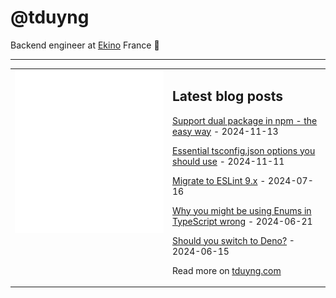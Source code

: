# @tduyng

Backend engineer at [Ekino](https://www.ekino.fr) France 👋

---

<table>
<tr>
<td valign="top" width="50%">
<img src="metrics.svg" alt="Metric" />
</td>
<td valign="top" width="50%">

## Latest blog posts

<!-- blog start -->
[Support dual package in npm - the easy way](https://tduyng.com/blog/dual-package-typescript/) - 2024-11-13

[Essential tsconfig.json options you should use](https://tduyng.com/blog/tsconfig-options-you-should-use/) - 2024-11-11

[Migrate to ESLint 9.x](https://tduyng.com/blog/migrating-to-eslint9x/) - 2024-07-16

[Why you might be using Enums in TypeScript wrong](https://tduyng.com/blog/enum-typescript/) - 2024-06-21

[Should you switch to Deno?](https://tduyng.com/blog/switch-to-deno/) - 2024-06-15
<!-- blog end -->

Read more on [tduyng.com](https://tduyng.com)

</td>
</tr></table>

